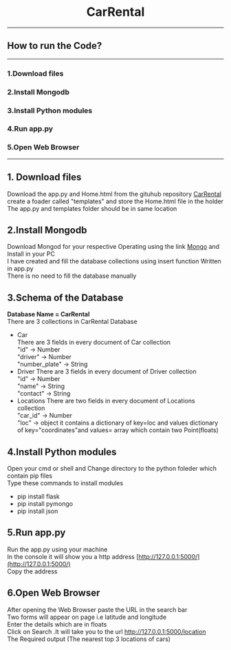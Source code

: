 # <h1 align="center"> CarRental</h1>
---
## How to run the Code?
---
### 1.Download files
### 2.Install Mongodb
### 3.Install Python modules
### 4.Run app.py
### 5.Open Web Browser
---
## 1. Download files
 Download the app.py and Home.html from the gituhub repository [CarRental](https://github.com/Gangadhar454/CarRental) <br />
 create a foader called "templates" and store the Home.html file in the holder<br />
 The app.py and templates folder should be in same location
## 2.Install Mongodb
 Download Mongod for your respective Operating using the link [Mongo](https://www.mongodb.com/try/download/community) and Install in your PC <br />
I have created and fill the database collections using insert function Written in app.py<br />
There is no need to fill the database manually
## 3.Schema of the Database
**Database Name = CarRental** <br />
There are 3 collections in CarRental Database <br />
* Car <br />
There are 3 fields in every document of Car collection <br />
"id" -> Number <br />
"driver" -> Number <br />
"number_plate" -> String <br />
* Driver
There are 3 fields in every document of Driver collection <br />
"id" -> Number <br />
"name" -> String <br />
"contact" -> String <br />
* Locations
There are two fields in every document of Locations collection <br />
"car_id" -> Number <br />
"loc" -> object it contains a dictionary of key=loc and values dictionary of key="coordinates"and values= array which contain two Point(floats) <br />

## 4.Install Python modules
Open your cmd or shell and Change directory to the python foleder which contain pip files <br />
Type these commands to install modules
* pip install flask
* pip install pymongo
* pip install json

## 5.Run app.py
   Run the app.py using your machine <br />
   In the console it will show you a http address [http://127.0.0.1:5000/](http://127.0.0.1:5000/)<br />
   Copy the address
## 6.Open Web Browser
   After opening the Web Browser paste the URL in the search bar <br />
   Two forms will appear on page i.e latitude and longitude <br />
   Enter the details which are in floats<br />
   Click on Search .It will take you to the url http://127.0.0.1:5000/location <br />
   The Required output (The nearest top 3 locations of cars)
   
   
   

 
 
 
